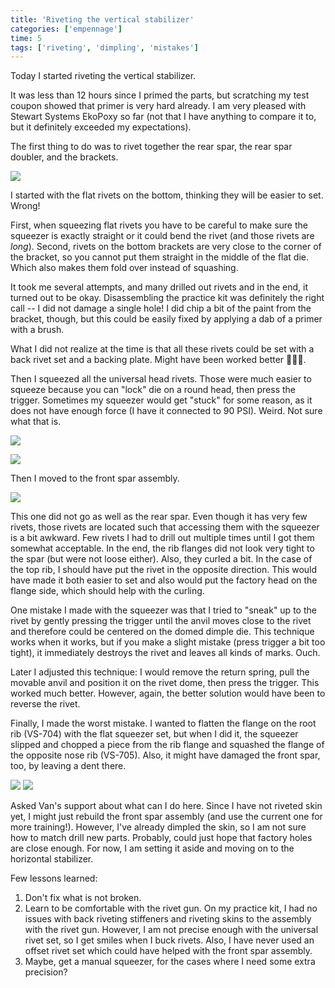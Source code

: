 ```yaml
---
title: 'Riveting the vertical stabilizer'
categories: ['empennage']
time: 5
tags: ['riveting', 'dimpling', 'mistakes']
---
```


Today I started riveting the vertical stabilizer.

<!-- more -->

It was less than 12 hours since I primed the parts, but scratching my test coupon showed that primer is very hard already. I am very pleased with Stewart Systems EkoPoxy so far (not that I have anything to compare it to, but it definitely exceeded my expectations).

The first thing to do was to rivet together the rear spar, the rear spar doubler, and the brackets.

![](0-rear-spar-ready-for-riveting.jpeg)

I started with the flat rivets on the bottom, thinking they will be easier to set. Wrong!

First, when squeezing flat rivets you have to be careful to make sure the squeezer is exactly straight or it could bend the rivet (and those rivets are _long_). Second, rivets on the bottom brackets are very close to the corner of the bracket, so you cannot put them straight in the middle of the flat die. Which also makes them fold over instead of squashing.

It took me several attempts, and many drilled out rivets and in the end, it turned out to be okay. Disassembling the practice kit was definitely the right call -- I did not damage a single hole! I did chip a bit of the paint from the bracket, though, but this could be easily fixed by applying a dab of a primer with a brush.

What I did not realize at the time is that all these rivets could be set with a back rivet set and a backing plate. Might have been worked better 🤷🏻‍♂️.

Then I squeezed all the universal head rivets. Those were much easier to squeeze because you can "lock" die on a round head, then press the trigger. Sometimes my squeezer would get "stuck" for some reason, as it does not have enough force (I have it connected to 90 PSI). Weird. Not sure what that is.

![](1-rear-spar-riveted.jpeg)

![](2-rear-spar-riveted-2.jpeg)

Then I moved to the front spar assembly.

![](3-front-spar-ready-for-riveting.jpeg)

This one did not go as well as the rear spar. Even though it has very few rivets, those rivets are located such that accessing them with the squeezer is a bit awkward. Few rivets I had to drill out multiple times until I got them somewhat acceptable. In the end, the rib flanges did not look very tight to the spar (but were not loose either). Also, they curled a bit. In the case of the top rib, I should have put the rivet in the opposite direction. This would have made it both easier to set and also would put the factory head on the flange side, which should help with the curling.

One mistake I made with the squeezer was that I tried to "sneak" up to the rivet by gently pressing the trigger until the anvil moves close to the rivet and therefore could be centered on the domed dimple die. This technique works when it works, but if you make a slight mistake (press trigger a bit too tight), it immediately destroys the rivet and leaves all kinds of marks. Ouch.

Later I adjusted this technique: I would remove the return spring, pull the movable anvil and position it on the rivet dome, then press the trigger. This worked much better. However, again, the better solution would have been to reverse the rivet.

Finally, I made the worst mistake. I wanted to flatten the flange on the root rib (VS-704) with the flat squeezer set, but when I did it, the squeezer slipped and chopped a piece from the rib flange and squashed the flange of the opposite nose rib (VS-705). Also, it might have damaged the front spar, too, by leaving a dent there.

![](4-vs-704-flange-damage.jpeg)
![](5-vs-705-flange-damage.jpeg)

Asked Van's support about what can I do here. Since I have not riveted skin yet, I might just rebuild the front spar assembly (and use the current one for more training!). However, I've already dimpled the skin, so I am not sure how to match drill new parts. Probably, could just hope that factory holes are close enough. For now, I am setting it aside and moving on to the horizontal stabilizer.

Few lessons learned:

1. Don't fix what is not broken.
2. Learn to be comfortable with the rivet gun. On my practice kit, I had no issues with back riveting stiffeners and riveting skins to the assembly with the rivet gun. However, I am not precise enough with the universal rivet set, so I get smiles when I buck rivets. Also, I have never used an offset rivet set which could have helped with the front spar assembly.
3. Maybe, get a manual squeezer, for the cases where I need some extra precision?

